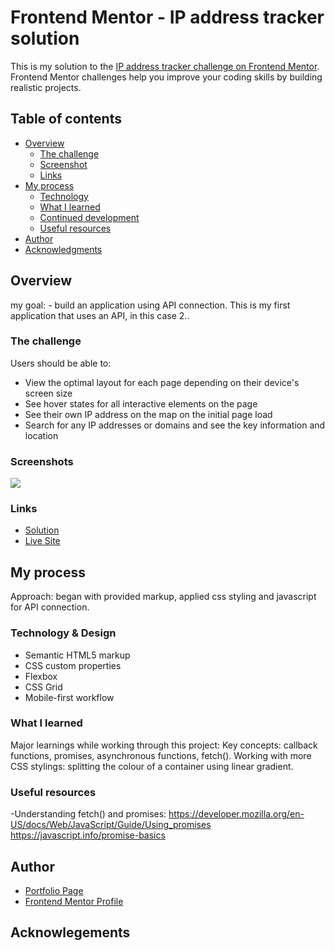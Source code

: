 # Frontend Mentor - IP address tracker solution

This is my solution to the [IP address tracker challenge on Frontend Mentor](https://www.frontendmentor.io/challenges/ip-address-tracker-I8-0yYAH0). Frontend Mentor challenges help you improve your coding skills by building realistic projects. 

## Table of contents

- [Overview](#overview)
  - [The challenge](#the-challenge)
  - [Screenshot](#screenshot)
  - [Links](#links)
- [My process](#my-process)
  - [Technology](#built-with)
  - [What I learned](#what-i-learned)
  - [Continued development](#continued-development)
  - [Useful resources](#useful-resources)
- [Author](#author)
- [Acknowledgments](#acknowledgments)


## Overview
my goal:  - build an application using API connection. This is my first application that uses an API, in this case 2.. 

### The challenge
Users should be able to:

- View the optimal layout for each page depending on their device's screen size
- See hover states for all interactive elements on the page
- See their own IP address on the map on the initial page load
- Search for any IP addresses or domains and see the key information and location

### Screenshots

![](./images/IP-tracker.png)


### Links

- [Solution](https://github.com/MaronillaG/IPAddressTracker)
- [Live Site](https://maronillag.github.io/IPAddressTracker/)

## My process

Approach: began with provided markup, applied css styling and javascript for API connection.

### Technology & Design
- Semantic HTML5 markup
- CSS custom properties
- Flexbox
- CSS Grid
- Mobile-first workflow

### What I learned

Major learnings while working through this project: 
Key concepts: callback functions, promises, asynchronous functions, fetch().
Working with more CSS stylings:
  splitting the colour of a container using linear gradient.


### Useful resources
-Understanding fetch() and promises:
    https://developer.mozilla.org/en-US/docs/Web/JavaScript/Guide/Using_promises
    https://javascript.info/promise-basics

## Author

- [Portfolio Page](https://maronillag.github.io/Gillian-Maronilla-Portfolio/)
- [Frontend Mentor Profile](https://www.frontendmentor.io/profile/MaronillaG)

## Acknowlegements

